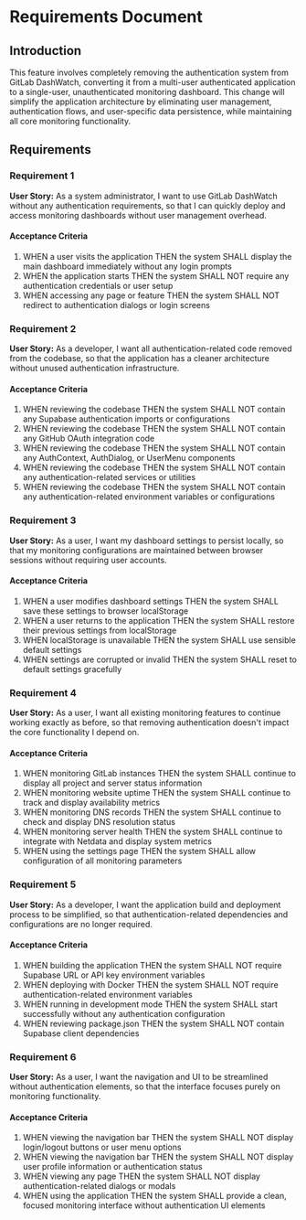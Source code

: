 # Requirements Document

## Introduction

This feature involves completely removing the authentication system from GitLab DashWatch, converting it from a multi-user authenticated application to a single-user, unauthenticated monitoring dashboard. This change will simplify the application architecture by eliminating user management, authentication flows, and user-specific data persistence, while maintaining all core monitoring functionality.

## Requirements

### Requirement 1

**User Story:** As a system administrator, I want to use GitLab DashWatch without any authentication requirements, so that I can quickly deploy and access monitoring dashboards without user management overhead.

#### Acceptance Criteria

1. WHEN a user visits the application THEN the system SHALL display the main dashboard immediately without any login prompts
2. WHEN the application starts THEN the system SHALL NOT require any authentication credentials or user setup
3. WHEN accessing any page or feature THEN the system SHALL NOT redirect to authentication dialogs or login screens

### Requirement 2

**User Story:** As a developer, I want all authentication-related code removed from the codebase, so that the application has a cleaner architecture without unused authentication infrastructure.

#### Acceptance Criteria

1. WHEN reviewing the codebase THEN the system SHALL NOT contain any Supabase authentication imports or configurations
2. WHEN reviewing the codebase THEN the system SHALL NOT contain any GitHub OAuth integration code
3. WHEN reviewing the codebase THEN the system SHALL NOT contain any AuthContext, AuthDialog, or UserMenu components
4. WHEN reviewing the codebase THEN the system SHALL NOT contain any authentication-related services or utilities
5. WHEN reviewing the codebase THEN the system SHALL NOT contain any authentication-related environment variables or configurations

### Requirement 3

**User Story:** As a user, I want my dashboard settings to persist locally, so that my monitoring configurations are maintained between browser sessions without requiring user accounts.

#### Acceptance Criteria

1. WHEN a user modifies dashboard settings THEN the system SHALL save these settings to browser localStorage
2. WHEN a user returns to the application THEN the system SHALL restore their previous settings from localStorage
3. WHEN localStorage is unavailable THEN the system SHALL use sensible default settings
4. WHEN settings are corrupted or invalid THEN the system SHALL reset to default settings gracefully

### Requirement 4

**User Story:** As a user, I want all existing monitoring features to continue working exactly as before, so that removing authentication doesn't impact the core functionality I depend on.

#### Acceptance Criteria

1. WHEN monitoring GitLab instances THEN the system SHALL continue to display all project and server status information
2. WHEN monitoring website uptime THEN the system SHALL continue to track and display availability metrics
3. WHEN monitoring DNS records THEN the system SHALL continue to check and display DNS resolution status
4. WHEN monitoring server health THEN the system SHALL continue to integrate with Netdata and display system metrics
5. WHEN using the settings page THEN the system SHALL allow configuration of all monitoring parameters

### Requirement 5

**User Story:** As a developer, I want the application build and deployment process to be simplified, so that authentication-related dependencies and configurations are no longer required.

#### Acceptance Criteria

1. WHEN building the application THEN the system SHALL NOT require Supabase URL or API key environment variables
2. WHEN deploying with Docker THEN the system SHALL NOT require authentication-related environment variables
3. WHEN running in development mode THEN the system SHALL start successfully without any authentication configuration
4. WHEN reviewing package.json THEN the system SHALL NOT contain Supabase client dependencies

### Requirement 6

**User Story:** As a user, I want the navigation and UI to be streamlined without authentication elements, so that the interface focuses purely on monitoring functionality.

#### Acceptance Criteria

1. WHEN viewing the navigation bar THEN the system SHALL NOT display login/logout buttons or user menu options
2. WHEN viewing the navigation bar THEN the system SHALL NOT display user profile information or authentication status
3. WHEN viewing any page THEN the system SHALL NOT display authentication-related dialogs or modals
4. WHEN using the application THEN the system SHALL provide a clean, focused monitoring interface without authentication UI elements
